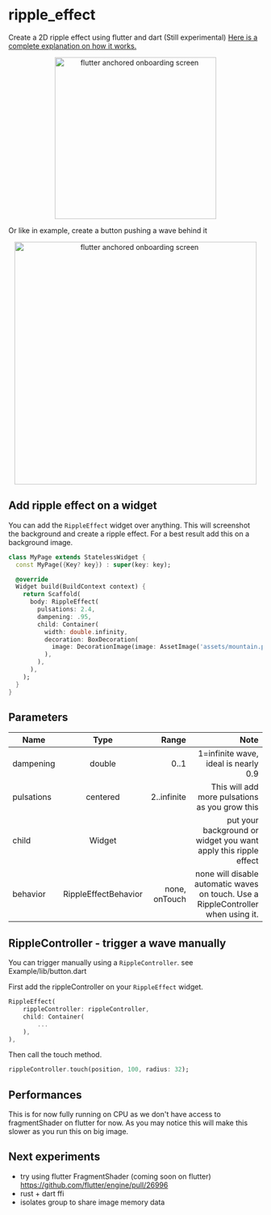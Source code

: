 # ripple_effect

Create a 2D ripple effect using flutter and dart (Still experimental)
[Here is a complete explanation on how it works.](https://medium.com/@mcflyDev/creating-a-2d-ripple-effect-in-flutter-3d73804a2389) 

<p align="center">
<img src="./docs/gifs/waves.gif" width="320" alt="flutter anchored onboarding screen" />
</p>

Or like in example, create a button pushing a wave behind it
<p align="center">
<img src="./docs/gifs/waves2.gif" width="480" alt="flutter anchored onboarding screen" />
</p>

## Add ripple effect on a widget
You can add the ```RippleEffect``` widget over anything. This will screenshot the background and create a ripple effect. 
For a best result add this on a background image. 

```dart
class MyPage extends StatelessWidget {
  const MyPage({Key? key}) : super(key: key);

  @override
  Widget build(BuildContext context) {
    return Scaffold(
      body: RippleEffect(
        pulsations: 2.4,
        dampening: .95,
        child: Container(
          width: double.infinity,
          decoration: BoxDecoration(
            image: DecorationImage(image: AssetImage('assets/mountain.png'), fit: BoxFit.cover),
          ),
        ),
      ),
    );
  }
}
```

## Parameters
| Name          | Type                 | Range | Note    |
| ------------- |:--------------------:| -----:|--------:|
| dampening     | double               | 0..1  |1=infinite wave, ideal is nearly 0.9 |
| pulsations    | centered             | 2..infinite | This will add more pulsations as you grow this |
| child         | Widget               |             | put your background or widget you want apply this ripple effect |
| behavior      | RippleEffectBehavior | none, onTouch | none will disable automatic waves on touch. Use a RippleController when using it. | | rippleController     | RippleController          |  | manually trigger a wave |



## RippleController - trigger a wave manually
You can trigger manually using a ```RippleController```. 
see Example/lib/button.dart 

First add the rippleController on your ```RippleEffect``` widget.
```dart
RippleEffect(
    rippleController: rippleController,
    child: Container(
        ...
    ),
),
```

Then call the touch method.
```dart
rippleController.touch(position, 100, radius: 32);
```

## Performances
This is for now fully running on CPU as we don't have access to fragmentShader on flutter for now. 
As you may notice this will make this slower as you run this on big image. 

## Next experiments
* try using flutter FragmentShader (coming soon on flutter) https://github.com/flutter/engine/pull/26996
* rust + dart ffi
* isolates group to share image memory data  